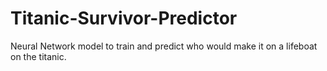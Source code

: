 # Titanic-Survivor-Predictor
Neural Network model to train and predict who would make it on a lifeboat on the titanic.

